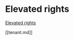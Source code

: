 # Elevated rights

[Elevated rights](https://docs.microsoft.com/en-us/azure/role-based-access-control/elevate-access-global-admin)

[//begin]: # "Autogenerated link references for markdown compatibility"
[aad]: aad "Azure Active Directory"
[//end]: # "Autogenerated link references"
[[tenant.md]]
